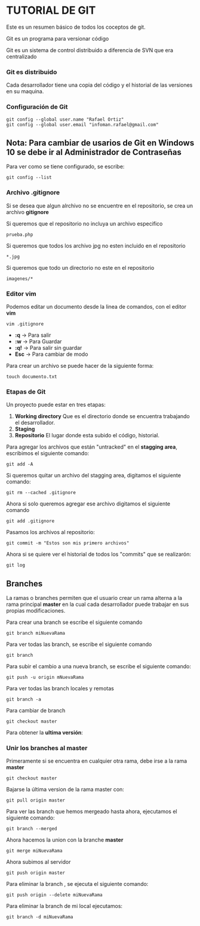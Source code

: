 # TUTORIAL DE GIT

Este es un resumen básico de todos los coceptos de git.

Git es un programa para versionar código

Git es un sistema de control distribuido a diferencia de SVN que era centralizado

### Git es distribuido

Cada desarrollador tiene una copia del código y el historial de las versiones en su maquina.

### Configuración de Git

```console
git config --global user.name "Rafael Ortiz"
git config --global user.email "infoman.rafael@gmail.com"
```

## Nota: Para cambiar de usarios de Git en Windows 10 se debe ir al Administrador de Contraseñas

Para ver como se tiene configurado, se escribe:

```console
git config --list
```
### Archivo .gitignore

Si se desea que algun alrchivo no se encuentre en el repositorio, se crea un archivo **gitignore**

Si queremos que el repositorio no incluya un archivo especifico
```
prueba.php
```
Si queremos que todos los archivo jpg no esten incluido en el repositorio
```
*.jpg
```
Si queremos que todo un directorio no este en el repositorio
```
imagenes/*
```
### Editor vim

Podemos editar un documento desde la linea de comandos, con el editor **vim**
```console
vim .gitignore
```
- **:q** -> Para salir
- **:w** -> Para Guardar
- **:q!** -> Para salir sin guardar
- **Esc** -> Para cambiar de modo

Para crear un archivo se puede hacer de la siguiente forma:
```console
touch documento.txt
```
 ### Etapas de Git

Un proyecto puede estar en tres etapas:

1. **Working directory** Que es el directorio donde se encuentra trabajando el desarrollador.
2. **Staging**
3. **Repositorio** El lugar donde esta subido el código, historial.

Para agregar los archivos que están "untracked" en el **stagging area**, escribimos el siguiente comando:

```console
git add -A
```

Si queremos quitar un archivo del stagging area, digitamos el siguiente comando:

```console
git rm --cached .gitignore
```
Ahora si solo queremos agregar ese archivo digitamos el siguiente comando

```console
git add .gitignore
```
Pasamos los archivos al repositorio:

```console
git commit -m "Estos son mis primero archivos"
```
Ahora si se quiere ver el historial de todos los "commits" que se realizarón:

```console
git log
```

## Branches

La ramas o branches permiten que el usuario crear un rama alterna a la rama principal **master** en la cual cada desarrollador puede trabajar en sus propias modificaciones.

Para crear una branch se escribe el siguiente comando

```console
git branch miNuevaRama
```
Para ver todas las branch, se escribe el siguiente comando

```
git branch
```

Para subir el cambio a una nueva branch, se escribe el siguiente comando:

```console
git push -u origin mNuevaRama
```

Para ver todas las branch locales y remotas

```console
git branch -a
```

Para cambiar de branch

```console
git checkout master
```

Para obtener la **ultima versión**:

### Unir los branches al master

Primeramente si se encuentra en cualquier otra rama, debe irse a la rama **master**

```console
git checkout master
```
Bajarse la última version de la rama master con:

```console
git pull origin master
```
Para ver las branch que hemos mergeado hasta ahora, ejecutamos el siguiente comando:

```
git branch --merged
```
Ahora hacemos la union con la branche **master**

```
git merge miNuevaRama
```
Ahora subimos al servidor

```console
git push origin master
```
Para eliminar la branch , se ejecuta el siguiente comando:

```console
git push origin --delete miNuevaRama
```

Para eliminar la branch de mi local ejecutamos:

```console
git branch -d miNuevaRama
```














